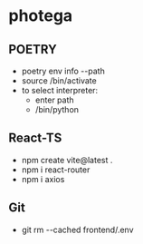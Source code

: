 # photega

## POETRY
- poetry env info --path
- source <path>/bin/activate
- to select interpreter:
    - enter path
    - <path>/bin/python

## React-TS
- npm create vite@latest .
- npm i react-router
- npm i axios

## Git
- git rm --cached frontend/.env

